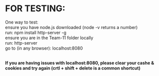 # FOR TESTING:
One way to test: <br>
ensure you have node.js downloaded (node -v returns a number) <br>
run:    npm install http-server -g <br>
ensure you are in the Team-11 folder locally <br>
run:    http-server <br>
go to (in any browser): localhost:8080 <br><br>

**If you are having issues with localhost:8080, please clear your cashe & cookies and try again (crtl + shift + delete is a common shortcut)**
